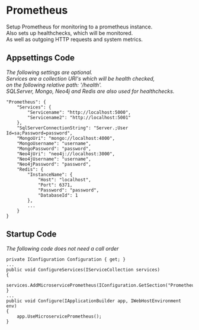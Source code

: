 # Prometheus

Setup Prometheus for monitoring to a prometheus instance.\
Also sets up healthchecks, which will be monitored.\
As well as outgoing HTTP requests and system metrics.

## Appsettings Code

<i>The following settings are optional.\
Services are a collection URI's which will be health checked,\
on the following relative path: '/health'.\
SQLServer, Mongo, Neo4j and Redis are also used for healthchecks.
</i>
```
"Prometheus": {
    "Services": {
        "Servicename": "http://localhost:5000",
        "Servicename2": "http://localhost:5001"
    },
    "SqlServerConnectionString": "Server.;User Id=sa;Password=password",
    "MongoUri": "mongo://localhost:4000",
    "MongoUsername": "username",
    "MongoPassword": "password",
    "Neo4jUri": "neo4j://localhost:3000",
    "Neo4jUsername": "username",
    "Neo4jPassword": "password",
    "Redis": {
        "InstanceName": {
            "Host": "localhost",
            "Port": 6371,
            "Password": "password",
            "DatabaseId": 1
        },
        ...
    }
}
```

## Startup Code

<i>The following code does not need a call order</i>
```
private IConfiguration Configuration { get; }
...
public void ConfigureServices(IServiceCollection services)
{
    services.AddMicroservicePrometheus(IConfiguration.GetSection("Prometheus"));
}
...
public void Configure(IApplicationBuilder app, IWebHostEnvironment env)
{
    app.UseMicroservicePrometheus();
}
```